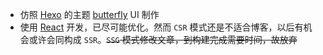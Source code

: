 - 仿照 [Hexo](hexo.io) 的主题 [butterfly](https://github.com/jerryc127/hexo-theme-butterfly) UI 制作
- 使用 [React](https://zh-hans.reactjs.org/) 开发，已尽可能优化。然而 `CSR` 模式还是不适合博客，以后有机会或许会同构成 `SSR`。~~`SSG` 模式修改文章，到构建完成需要时间，故放弃~~
